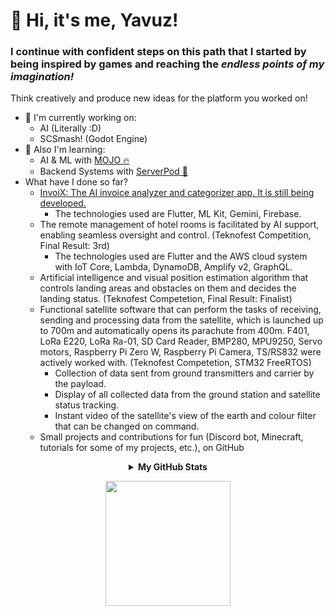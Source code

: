 👋 Hi, it's me, Yavuz!
======================
### I continue with confident steps on this path that I started by being inspired by games and reaching the _endless points of my imagination!_

Think creatively and produce new ideas for the platform you worked on!

* 🚀  I'm currently working on:
  - AI (Literally :D)
  - SCSmash! (Godot Engine)
* 🧠  Also I'm learning:
  - AI & ML with [MOJO 🔥](https://www.modular.com/mojo/)
  - Backend Systems with [ServerPod 🚀](https://serverpod.dev/)
* What have I done so far?
  - [InvoiX: The AI invoice analyzer and categorizer app. It is still being developed. ](https://sc-riber.com/products/invoix)
    - The technologies used are Flutter, ML Kit, Gemini, Firebase.
  - The remote management of hotel rooms is facilitated by AI support, enabling seamless oversight and control. (Teknofest Competition, Final Result: 3rd)
    - The technologies used are Flutter and the AWS cloud system with IoT Core, Lambda, DynamoDB, Amplify v2, GraphQL.
  - Artificial intelligence and visual position estimation algorithm that controls landing areas and obstacles on them and decides the landing status. (Teknofest Competetion, Final Result: Finalist)
  - Functional satellite software that can perform the tasks of receiving, sending and processing data from the satellite, which is launched up to 700m and automatically opens its parachute from 400m. F401, LoRa E220, LoRa Ra-01, SD Card Reader, BMP280, MPU9250, Servo motors, Raspberry Pi Zero W, Raspberry Pi Camera, TS/RS832 were actively worked with. (Teknofest Competetion, STM32 FreeRTOS)
    - Collection of data sent from ground transmitters and carrier by the payload.
    - Display of all collected data from the ground station and satellite status tracking.
    - Instant video of the satellite's view of the earth and colour filter that can be changed on command.
  - Small projects and contributions for fun (Discord bot, Minecraft, tutorials for some of my projects, etc.), on GitHub

<div align="center">
<details>
<summary><b>My GitHub Stats</b></summary>

<a href="http://www.github.com/myavuzokumus"><img src="https://github-readme-streak-stats.herokuapp.com/?user=myavuzokumus&stroke=ffffff&background=1c1917&ring=0891b2&fire=0891b2&currStreakNum=ffffff&currStreakLabel=0891b2&sideNums=ffffff&sideLabels=ffffff&dates=ffffff&hide_border=true" /></a>

<a href="http://www.github.com/myavuzokumus"><img src="https://github-readme-stats.vercel.app/api?username=myavuzokumus&show_icons=true&hide=&count_private=true&title_color=0891b2&text_color=ffffff&icon_color=0891b2&bg_color=1c1917&hide_border=true&show_icons=true" alt="myavuzokumus's GitHub stats" /></a>

<a href="http://www.github.com/myavuzokumus"><img src="https://github-readme-stats.vercel.app/api/top-langs/?username=myavuzokumus&title_color=0891b2&text_color=ffffff&icon_color=0891b2&bg_color=1c1917&hide_border=true&locale=en&custom_title=Top%20%Languages&layout=compact" /></a>

</details>


<a href="https://www.buymeacoffee.com/myavuzokumus"><img src="https://cdn.buymeacoffee.com/buttons/v2/default-yellow.png" width="200" /></a>
</div>
